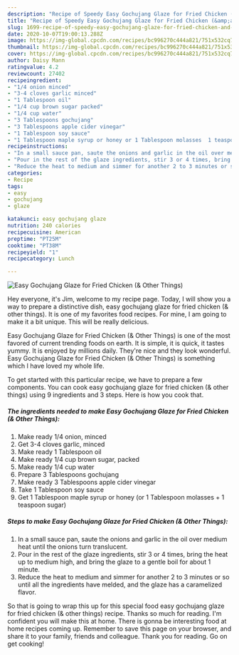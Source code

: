 ```yaml
---
description: "Recipe of Speedy Easy Gochujang Glaze for Fried Chicken (&amp;amp; Other Things)"
title: "Recipe of Speedy Easy Gochujang Glaze for Fried Chicken (&amp;amp; Other Things)"
slug: 1699-recipe-of-speedy-easy-gochujang-glaze-for-fried-chicken-and-amp-other-things
date: 2020-10-07T19:00:13.288Z
image: https://img-global.cpcdn.com/recipes/bc996270c444a821/751x532cq70/easy-gochujang-glaze-for-fried-chicken-other-things-recipe-main-photo.jpg
thumbnail: https://img-global.cpcdn.com/recipes/bc996270c444a821/751x532cq70/easy-gochujang-glaze-for-fried-chicken-other-things-recipe-main-photo.jpg
cover: https://img-global.cpcdn.com/recipes/bc996270c444a821/751x532cq70/easy-gochujang-glaze-for-fried-chicken-other-things-recipe-main-photo.jpg
author: Daisy Mann
ratingvalue: 4.2
reviewcount: 27402
recipeingredient:
- "1/4 onion minced"
- "3-4 cloves garlic minced"
- "1 Tablespoon oil"
- "1/4 cup brown sugar packed"
- "1/4 cup water"
- "3 Tablespoons gochujang"
- "3 Tablespoons apple cider vinegar"
- "1 Tablespoon soy sauce"
- "1 Tablespoon maple syrup or honey or 1 Tablespoon molasses  1 teaspoon sugar"
recipeinstructions:
- "In a small sauce pan, saute the onions and garlic in the oil over medium heat until the onions turn translucent."
- "Pour in the rest of the glaze ingredients, stir 3 or 4 times, bring the heat up to medium high, and bring the glaze to a gentle boil for about 1 minute."
- "Reduce the heat to medium and simmer for another 2 to 3 minutes or so until all the ingredients have melded, and the glaze has a caramelized flavor."
categories:
- Recipe
tags:
- easy
- gochujang
- glaze

katakunci: easy gochujang glaze 
nutrition: 240 calories
recipecuisine: American
preptime: "PT25M"
cooktime: "PT38M"
recipeyield: "1"
recipecategory: Lunch

---
```



![Easy Gochujang Glaze for Fried Chicken (&amp; Other Things)](https://img-global.cpcdn.com/recipes/bc996270c444a821/751x532cq70/easy-gochujang-glaze-for-fried-chicken-other-things-recipe-main-photo.jpg)

Hey everyone, it's Jim, welcome to my recipe page. Today, I will show you a way to prepare a distinctive dish, easy gochujang glaze for fried chicken (&amp; other things). It is one of my favorites food recipes. For mine, I am going to make it a bit unique. This will be really delicious.



Easy Gochujang Glaze for Fried Chicken (&amp; Other Things) is one of the most favored of current trending foods on earth. It is simple, it is quick, it tastes yummy. It is enjoyed by millions daily. They're nice and they look wonderful. Easy Gochujang Glaze for Fried Chicken (&amp; Other Things) is something which I have loved my whole life.


To get started with this particular recipe, we have to prepare a few components. You can cook easy gochujang glaze for fried chicken (&amp; other things) using 9 ingredients and 3 steps. Here is how you cook that.

<!--inarticleads1-->

##### The ingredients needed to make Easy Gochujang Glaze for Fried Chicken (&amp; Other Things):

1. Make ready 1/4 onion, minced
1. Get 3-4 cloves garlic, minced
1. Make ready 1 Tablespoon oil
1. Make ready 1/4 cup brown sugar, packed
1. Make ready 1/4 cup water
1. Prepare 3 Tablespoons gochujang
1. Make ready 3 Tablespoons apple cider vinegar
1. Take 1 Tablespoon soy sauce
1. Get 1 Tablespoon maple syrup or honey (or 1 Tablespoon molasses + 1 teaspoon sugar)




<!--inarticleads2-->

##### Steps to make Easy Gochujang Glaze for Fried Chicken (&amp; Other Things):

1. In a small sauce pan, saute the onions and garlic in the oil over medium heat until the onions turn translucent.
1. Pour in the rest of the glaze ingredients, stir 3 or 4 times, bring the heat up to medium high, and bring the glaze to a gentle boil for about 1 minute.
1. Reduce the heat to medium and simmer for another 2 to 3 minutes or so until all the ingredients have melded, and the glaze has a caramelized flavor.




So that is going to wrap this up for this special food easy gochujang glaze for fried chicken (&amp; other things) recipe. Thanks so much for reading. I'm confident you will make this at home. There is gonna be interesting food at home recipes coming up. Remember to save this page on your browser, and share it to your family, friends and colleague. Thank you for reading. Go on get cooking!
